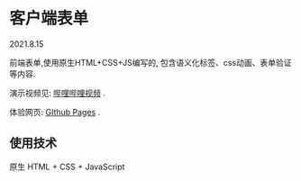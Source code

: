 # 客户端表单

2021.8.15

前端表单,使用原生HTML+CSS+JS编写的, 包含语义化标签、css动画、表单验证等内容.

演示视频见: [哔哩哔哩视频](https://www.bilibili.com/video/BV1234y1t7fh/ 'BV1234y1t7fh') .

体验网页: [GIthub Pages](https://mingeax.github.io/FE-Practice/%E5%AE%A2%E6%88%B7%E7%AB%AF%E8%A1%A8%E5%8D%95/index.html) .

## 使用技术
原生 HTML + CSS + JavaScript

